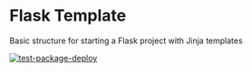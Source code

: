 # Flask Template
Basic structure for starting a Flask project with Jinja templates

[![test-package-deploy](https://github.com/MatthewKolet/flask/actions/workflows/pipeline.yaml/badge.svg?branch=main&event=push)](https://github.com/MatthewKolet/flask/actions/workflows/pipeline.yaml)
